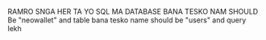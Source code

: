 RAMRO SNGA HER TA YO SQL MA DATABASE BANA TESKO NAM SHOULD Be "neowallet" and table bana tesko name should be "users"
and query lekh

